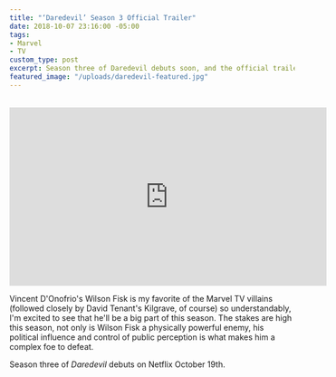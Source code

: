 ```yaml
---
title: "‘Daredevil’ Season 3 Official Trailer"
date: 2018-10-07 23:16:00 -05:00
tags:
- Marvel
- TV
custom_type: post
excerpt: Season three of Daredevil debuts soon, and the official trailer has me hyped!
featured_image: "/uploads/daredevil-featured.jpg"
---
```


<div class="iframe-container">
  <iframe width="560" height="315" src="https://www.youtube-nocookie.com/embed/n83s6NO1NE0?rel=0" frameborder="0" allow="autoplay; encrypted-media" allowfullscreen></iframe>
</div>

Vincent D'Onofrio's Wilson Fisk is my favorite of the Marvel TV villains (followed closely by David Tenant's Kilgrave, of course) so understandably, I'm excited to see that he'll be a big part of this season. The stakes are high this season, not only is Wilson Fisk a physically powerful enemy, his political influence and control of public perception is what makes him a complex foe to defeat.

Season three of *Daredevil* debuts on Netflix October 19th.